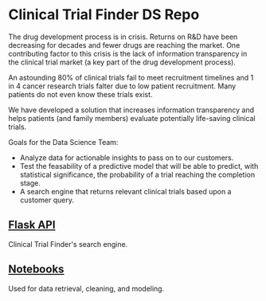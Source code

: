 # Clinical Trial Finder DS Repo

The drug development process is in crisis. Returns on R&D have been decreasing for decades and fewer drugs are reaching the market. One contributing factor to this crisis is the lack of information transparency in the clinical trial market (a key part of the drug development process).

An astounding 80% of clinical trials fail to meet recruitment timelines and 1 in 4 cancer research trials falter due to low patient recruitment. Many patients do not even know these trials exist.

We have developed a solution that increases information transparency and helps patients (and family members) evaluate potentially life-saving clinical trials.

Goals for the Data Science Team:
* Analyze data for actionable insights to pass on to our customers.
* Test the feasability of a predictive model that will be able to predict, with statistical significance, the probability of a trial reaching the completion stage.
* A search engine that returns relevant clinical trials based upon a customer query.

## [Flask API](https://github.com/build-week-072019-clinical-trial-finder/clinical-trial-finder-DS/tree/master/eb-flask)
Clinical Trial Finder's search engine.

## [Notebooks](https://github.com/build-week-072019-clinical-trial-finder/clinical-trial-finder-DS/tree/master/Notebooks)
Used for data retrieval, cleaning, and modeling.

